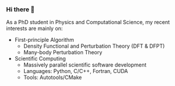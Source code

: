 ### Hi there 👋

As a PhD student in Physics and Computational Science, my recent interests are mainly on:
- First-principle Algorithm
  - Density Functional and Perturbation Theory (DFT & DFPT)
  - Many-body Perturbation Theory
- Scientific Computing
  - Massively parallel scientific software development
  - Languages: Python, C/C++, Fortran, CUDA
  - Tools: Autotools/CMake

<!--
**kaifaluo/kaifaluo** is a ✨ _special_ ✨ repository because its `README.md` (this file) appears on your GitHub profile.

Here are some ideas to get you started:

- 🔭 I’m currently working on ...
- 🌱 I’m currently learning ...
- 👯 I’m looking to collaborate on ...
- 🤔 I’m looking for help with ...
- 💬 Ask me about ...
- 📫 How to reach me: ...
- 😄 Pronouns: ...
- ⚡ Fun fact: ...
-->
